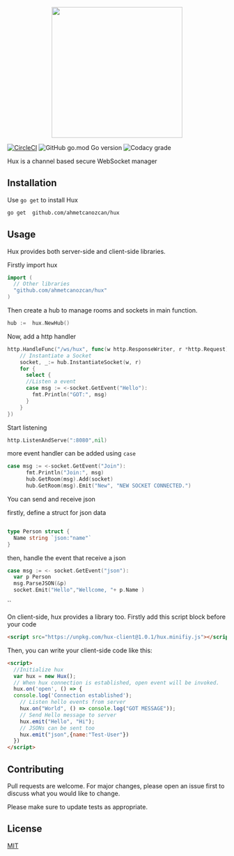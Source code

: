 <p align="center">
  <a ">
    <img
      src="http://ahmetcanozcan.github.io/assets/img/huxlogo.png"
      width="300"
    />
  </a>
</p>

[![CircleCI](https://img.shields.io/circleci/build/github/circleci/circleci-docs?style=flat-square)](https://circleci.com/gh/ahmetcanozcan/hux) ![GitHub go.mod Go version](https://img.shields.io/github/go-mod/go-version/ahmetcanozcan/hux?style=flat-square) ![Codacy grade](https://img.shields.io/codacy/grade/2b1934e3704e44069f7a5c6e89afeca0?style=flat-square)

Hux is a channel based secure WebSocket manager 

## Installation

Use `go get`  to install  Hux

```bash
go get  github.com/ahmetcanozcan/hux
```

## Usage

Hux provides both server-side and client-side libraries.

Firstly import hux
```go
import (
  // Other libraries
  "github.com/ahmetcanozcan/hux"
)

```

Then create a hub to manage rooms and sockets in main function.
```go
hub :=  hux.NewHub()
```

Now, add a http handler 
```go
http.HandleFunc("/ws/hux", func(w http.ResponseWriter, r *http.Request) {
    // Instantiate a Socket
    socket, _:= hub.InstantiateSocket(w, r)
    for {
      select {
      //Listen a event
      case msg := <-socket.GetEvent("Hello"):
        fmt.Println("GOT:", msg)
      }
    }
})

```


Start listening 
```go
http.ListenAndServe(":8080",nil)
```


more event handler can be added using `case`

```go
case msg := <-socket.GetEvent("Join"):
      fmt.Println("Join:", msg)
      hub.GetRoom(msg).Add(socket)
      hub.GetRoom(msg).Emit("New", "NEW SOCKET CONNECTED.")
```

You can send and receive json


firstly, define a struct for  json data

```go

type Person struct {
  Name string `json:"name"`
}

```

then, handle the event that receive a json

```go
case msg := <- socket.GetEvent("json"):
  var p Person
  msg.ParseJSON(&p)
  socket.Emit("Hello","Wellcome, "+ p.Name )
```


``

On client-side, hux provides a library too.
Firstly add this script block before your  code

```html
<script src="https://unpkg.com/hux-client@1.0.1/hux.minifiy.js"></script>
```

Then, you can write your client-side code like this:
```html
<script>
  //Initialize hux 
  var hux = new Hux();
  // When hux connection is established, open event will be invoked.
  hux.on('open', () => {
  console.log('Connection established');
    // Listen hello events from server
    hux.on("World", () => console.log("GOT MESSAGE"));
    // Send Hello message to server
    hux.emit("Hello", "Hi");
    // JSONs can be sent too
    hux.emit("json",{name:"Test-User"})
  })
</script>
```

## Contributing

Pull requests are welcome. For major changes, please open an issue first to discuss what you would like to change.

Please make sure to update tests as appropriate.

## License

[MIT](https://choosealicense.com/licenses/mit/)
